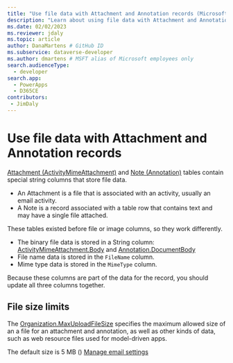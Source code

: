 ```yaml
---
title: "Use file data with Attachment and Annotation records (Microsoft Dataverse) | Microsoft Docs" # Intent and product brand in a unique string of 43-59 chars including spaces
description: "Learn about using file data with Attachment and Annotation records." # 115-145 characters including spaces. This abstract displays in the search result.
ms.date: 02/02/2023
ms.reviewer: jdaly
ms.topic: article
author: DanaMartens # GitHub ID
ms.subservice: dataverse-developer
ms.author: dmartens # MSFT alias of Microsoft employees only
search.audienceType: 
  - developer
search.app: 
  - PowerApps
  - D365CE
contributors:
 - JimDaly
---
```

# Use file data with Attachment and Annotation records

[Attachment (ActivityMimeAttachment)](reference/entities/activitymimeattachment.md) and [Note (Annotation)](reference/entities/annotation.md) tables contain special string columns that store file data.

- An Attachment is a file that is associated with an activity, usually an email activity.
- A Note is a record associated with a table row that contains text and may have a single file attached.

These tables existed before file or image columns, so they work differently.

- The binary file data is stored in a String column: [ActivityMimeAttachment.Body](reference/entities/activitymimeattachment.md#BKMK_Body) and [Annotation.DocumentBody](reference/entities/annotation.md#BKMK_DocumentBody)
- File name data is stored in the `FileName` column.
- Mime type data is stored in the `MimeType` column.

Because these columns are part of the data for the record, you should update all three columns together.

## File size limits

The [Organization.MaxUploadFileSize](reference/entities/organization.md#BKMK_MaxUploadFileSize) specifies the maximum allowed size of an a file for an attachment and annotation, as well as other kinds of data, such as web resource files used for model-driven apps.

The default size is 5 MB () [Manage email settings](/power-platform/admin/settings-email)

